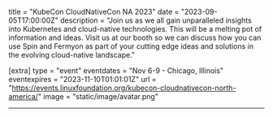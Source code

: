 title = "KubeCon CloudNativeCon NA 2023"
date = "2023-09-05T17:00:00Z"
description = "Join us as we all gain unparalleled insights into Kubernetes and cloud-native technologies. This will be a melting pot of information and ideas. Visit us at our booth so we can discuss how you can use Spin and Fermyon as part of your cutting edge ideas and solutions in the evolving cloud-native landscape."

[extra]
type = "event"
eventdates = "Nov 6-9 - Chicago, Illinois"
eventexpires = "2023-11-10T01:01:01Z"
url = "https://events.linuxfoundation.org/kubecon-cloudnativecon-north-america/"
image = "static/image/avatar.png"

---

